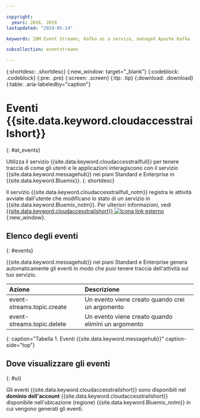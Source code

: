 ```yaml
---

copyright:
  years: 2016, 2018
lastupdated: "2019-05-14"

keywords: IBM Event Streams, Kafka as a service, managed Apache Kafka

subcollection: eventstreams

---
```


{:shortdesc: .shortdesc}
{:new_window: target="_blank"}
{:codeblock: .codeblock}
{:pre: .pre}
{:screen: .screen}
{:tip: .tip}
{:download: .download}
{:table: .aria-labeledby="caption"}

<!-- Name your file `at-events.md` and include it in the Reference nav group in your toc file. -->

# Eventi {{site.data.keyword.cloudaccesstrailshort}}  
{: #at_events}

Utilizza il servizio {{site.data.keyword.cloudaccesstrailfull}} per tenere traccia di come gli utenti e le applicazioni interagiscono con il servizio {{site.data.keyword.messagehub}} nei piani Standard e Enterprise in {{site.data.keyword.Bluemix}}.
{: shortdesc}

Il servizio {{site.data.keyword.cloudaccesstrailfull_notm}} registra le attività avviate dall'utente che modificano lo stato di un servizio in {{site.data.keyword.Bluemix_notm}}. Per ulteriori informazioni, vedi [{{site.data.keyword.cloudaccesstrailshort}} ![Icona link esterno](../../icons/launch-glyph.svg "Icona link esterno")](/docs/services/Activity-Tracker-with-LogDNA?topic=logdnaat-getting-started#getting-started){:new_window}.

<!-- You can create different sections to group events by area. -->

## Elenco degli eventi
{: #events}

<!-- Make sure you introduce the table with a detailed description that immediately precedes it. For example, see https://console.bluemix.net/docs/services/cloud-activity-tracker/services/at_events_cf.html#catalog. -->

{{site.data.keyword.messagehub}} nei piani Standard e Enterprise genera automaticamente gli eventi in modo che puoi tenere traccia dell'attività sul tuo servizio.

| Azione | Descrizione |
|:-------|:------------|
| event-streams.topic.create | Un evento viene creato quando crei un argomento|
| event-streams.topic.delete | Un evento viene creato quando elimini un argomento|
{: caption="Tabella 1. Eventi {{site.data.keyword.messagehub}}" caption-side="top"}

## Dove visualizzare gli eventi
{: #ui}

<!-- For example, choose one of the following two options. -->

<!-- Option 2: Add the following sentence if your service sends events to the account domain. -->

Gli eventi {{site.data.keyword.cloudaccesstrailshort}} sono disponibili nel **dominio dell'account** {{site.data.keyword.cloudaccesstrailshort}} disponibile nell'ubicazione (regione) {{site.data.keyword.Bluemix_notm}} in cui vengono generati gli eventi.










